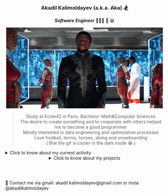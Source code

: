 <div align="center">

### Akadil Kalimoldayev (a.k.a. Aka) 🏂

***Software Engineer*** 👨🏼‍🏫 📝 😁 
  
![BlackPanther](https://github.com/Akadil/Akadil/blob/main/t-challa-black-panther.gif)
  
> Study at Ecole42 in Paris. Bachelor: Math&Computer Sciences \
> The desire to create something and to cooperate with others helped me to become a good programmer \
> Mostly interested in data engineering and optimization processes  \
> Love football, tennis, horses, skiing and snowboarding \
> ( Btw the gif is cooler in the dark mode 😁 )

<div align="left">
<details>
<summary>Click to know about my current activity</summary>
    
- 🏫 Working on [FdF project](https://github.com/Akadil/42project_fdf) (recreate the landscape)
- 💻 Solving the [Leetcode](https://github.com/Akadil/leetcode) problems
- 🇫🇷 Learning French language (Actually not, I am being super lazy)

</details>
</div>
  
<details>
<summary>Click to know about my projects</summary>

<div align="left">
  
- 42 projects [Link](https://github.com/Akadil/42Projects) 
- 40 [Leetcode](https://github.com/Akadil/leetcode) problems: 2 hard, 16 medium, 23 easy

</div>
</details>
  
<br></br>

<div align="left">
📩 Contact me via gmail: akadil.kalimoldayev@gmail.com or insta: @akadilkalimoldayev
</div>
